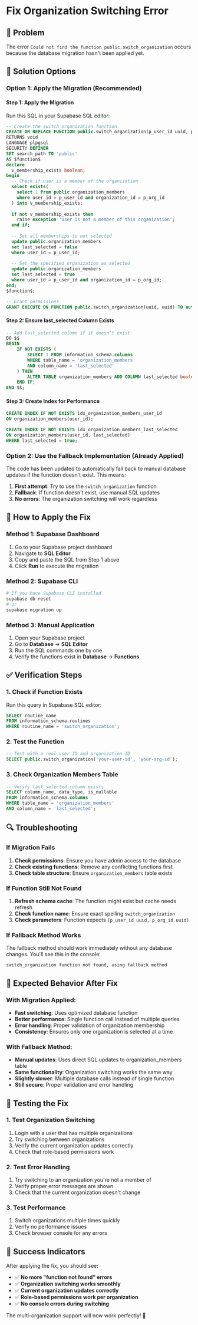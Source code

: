 # Fix Organization Switching Error

## 🚨 Problem
The error `Could not find the function public.switch_organization` occurs because the database migration hasn't been applied yet.

## 🔧 Solution Options

### Option 1: Apply the Migration (Recommended)

#### Step 1: Apply the Migration
Run this SQL in your Supabase SQL editor:

```sql
-- Create the switch_organization function
CREATE OR REPLACE FUNCTION public.switch_organization(p_user_id uuid, p_org_id uuid)
RETURNS void
LANGUAGE plpgsql
SECURITY DEFINER
SET search_path TO 'public'
AS $function$
declare
  v_membership_exists boolean;
begin
  -- Check if user is a member of the organization
  select exists(
    select 1 from public.organization_members 
    where user_id = p_user_id and organization_id = p_org_id
  ) into v_membership_exists;
  
  if not v_membership_exists then
    raise exception 'User is not a member of this organization';
  end if;
  
  -- Set all memberships to not selected
  update public.organization_members 
  set last_selected = false 
  where user_id = p_user_id;
  
  -- Set the specified organization as selected
  update public.organization_members 
  set last_selected = true 
  where user_id = p_user_id and organization_id = p_org_id;
end;
$function$;

-- Grant permissions
GRANT EXECUTE ON FUNCTION public.switch_organization(uuid, uuid) TO authenticated;
```

#### Step 2: Ensure last_selected Column Exists
```sql
-- Add last_selected column if it doesn't exist
DO $$ 
BEGIN
    IF NOT EXISTS (
        SELECT 1 FROM information_schema.columns 
        WHERE table_name = 'organization_members' 
        AND column_name = 'last_selected'
    ) THEN
        ALTER TABLE organization_members ADD COLUMN last_selected boolean DEFAULT false;
    END IF;
END $$;
```

#### Step 3: Create Index for Performance
```sql
CREATE INDEX IF NOT EXISTS idx_organization_members_user_id 
ON organization_members(user_id);

CREATE INDEX IF NOT EXISTS idx_organization_members_last_selected 
ON organization_members(user_id, last_selected) 
WHERE last_selected = true;
```

### Option 2: Use the Fallback Implementation (Already Applied)

The code has been updated to automatically fall back to manual database updates if the function doesn't exist. This means:

1. **First attempt**: Try to use the `switch_organization` function
2. **Fallback**: If function doesn't exist, use manual SQL updates
3. **No errors**: The organization switching will work regardless

## 🚀 How to Apply the Fix

### Method 1: Supabase Dashboard
1. Go to your Supabase project dashboard
2. Navigate to **SQL Editor**
3. Copy and paste the SQL from Step 1 above
4. Click **Run** to execute the migration

### Method 2: Supabase CLI
```bash
# If you have Supabase CLI installed
supabase db reset
# or
supabase migration up
```

### Method 3: Manual Application
1. Open your Supabase project
2. Go to **Database** → **SQL Editor**
3. Run the SQL commands one by one
4. Verify the functions exist in **Database** → **Functions**

## ✅ Verification Steps

### 1. Check if Function Exists
Run this query in Supabase SQL editor:
```sql
SELECT routine_name 
FROM information_schema.routines 
WHERE routine_name = 'switch_organization';
```

### 2. Test the Function
```sql
-- Test with a real user ID and organization ID
SELECT public.switch_organization('your-user-id', 'your-org-id');
```

### 3. Check Organization Members Table
```sql
-- Verify last_selected column exists
SELECT column_name, data_type, is_nullable 
FROM information_schema.columns 
WHERE table_name = 'organization_members' 
AND column_name = 'last_selected';
```

## 🔍 Troubleshooting

### If Migration Fails
1. **Check permissions**: Ensure you have admin access to the database
2. **Check existing functions**: Remove any conflicting functions first
3. **Check table structure**: Ensure `organization_members` table exists

### If Function Still Not Found
1. **Refresh schema cache**: The function might exist but cache needs refresh
2. **Check function name**: Ensure exact spelling `switch_organization`
3. **Check parameters**: Function expects `(p_user_id uuid, p_org_id uuid)`

### If Fallback Method Works
The fallback method should work immediately without any database changes. You'll see this in the console:
```
switch_organization function not found, using fallback method
```

## 🎯 Expected Behavior After Fix

### With Migration Applied:
- **Fast switching**: Uses optimized database function
- **Better performance**: Single function call instead of multiple queries
- **Error handling**: Proper validation of organization membership
- **Consistency**: Ensures only one organization is selected at a time

### With Fallback Method:
- **Manual updates**: Uses direct SQL updates to organization_members table
- **Same functionality**: Organization switching works the same way
- **Slightly slower**: Multiple database calls instead of single function
- **Still secure**: Proper validation and error handling

## 📱 Testing the Fix

### 1. Test Organization Switching
1. Login with a user that has multiple organizations
2. Try switching between organizations
3. Verify the current organization updates correctly
4. Check that role-based permissions work

### 2. Test Error Handling
1. Try switching to an organization you're not a member of
2. Verify proper error messages are shown
3. Check that the current organization doesn't change

### 3. Test Performance
1. Switch organizations multiple times quickly
2. Verify no performance issues
3. Check browser console for any errors

## 🎉 Success Indicators

After applying the fix, you should see:
- ✅ **No more "function not found" errors**
- ✅ **Organization switching works smoothly**
- ✅ **Current organization updates correctly**
- ✅ **Role-based permissions work per organization**
- ✅ **No console errors during switching**

The multi-organization support will now work perfectly! 🚀
